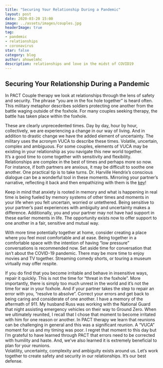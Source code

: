 ```yaml
---
title: "Securing Your Relationship During a Pandemic"
layout: post
date: 2020-03-20 15:00
image: ../assets/images/couples.jpg
headerImage: true
tag:
- pandemic
- relationships
- coronavirus
star: false
category: blog
author: ahowelmhc
description: relationships and love in the midst of COVID19 
---
```


## Securing Your Relationship During a Pandemic

In PACT Couple therapy we look at relationships through the lens of safety and security.  The phrase  “you are in the fox hole together” is heard often.  This military metaphor describes soldiers protecting one another from the battle waging outside of the foxhole.  For many couples seeking therapy, the battle has taken place within the foxhole.

These are clearly unprecedented times.  Day by day, hour by hour, collectively, we are experiencing a change in our way of living.  And in addition to drastic change we have the added element of uncertainty.  The military uses the acronym VUCA to describe these times.  Volatile, uncertain, complex and ambiguous. For some couples, elements of VUCA may be existing in your relationship as you navigate this new world together.  
It’s a good time to come together with sensitivity and flexibility.  Relationships are complex in the best of times and perhaps more so now.   For instance, if both partners are anxious, it may be difficult to soothe one another.  One practical tip is to take turns.  Dr. Harville Hendrix’s conscious dialogue can be a wonderful tool in these moments.  Mirroring your partner’s narrative, reflecting it back and then empathizing with them is the [key](https://www.oprah.com/relationships/intentional-dialogue-exercise-the-steps/all)!  

Keep in mind that anxiety is rooted in memory and what is happening in real time is being fueled by memory systems of other times and moments in your life when you felt uncertain, worried or untethered.  Being sensitive to your partner’s past experiences with ambiguity and uncertainty makes a difference.    Additionally, you and your partner may not have had support in these earlier moments in life.  The opportunity exists now to offer support to one another in a fair, sensitive and mutual way.  

With more time potentially together at home, consider creating a place where you feel most comfortable and at ease.  Being together in a comfortable space with the intention of having “low pressure” conversations is recommended now.  Set aside time for conversation that isn’t about the COVID-19 pandemic.  There may be more time to enjoy movies and TV together.  Streaming comedy shorts, or touring a museum virtually may offer respite.

If you do find that you become irritable and behave in insensitive ways, repair it quickly.  This is not the time for “threat in the foxhole”.  More importantly, there is simply too much unrest in the world and it’s not the time for war in your foxhole.  And if your partner takes the step to repair an error with you, “resolve to absolve”.  Correct your errors and get back to being caring and considerate of one another. 
I have a memory of the aftermath of 911.  My husband Russ was working with the National Guard that night assisting emergency vehicles on their way to Ground Zero.  When we ultimately reunited, I recall that I chose that moment to become irritated with him for one reason or another.  In PACT therapy we learn that reunions can be challenging in general and this was a significant reunion.  A “VUCA” moment for us and my timing was poor.  I regret that moment to this day but I’m grateful to have learned through PACT that errors need to be corrected with humility and haste.  And, we’ve also learned it is extremely beneficial to plan for your reunions.   
Volatility, uncertainty, complexity and ambiguity exists around us.  Let’s work together to create safety and security in our relationships.  It’s our best defense. 
